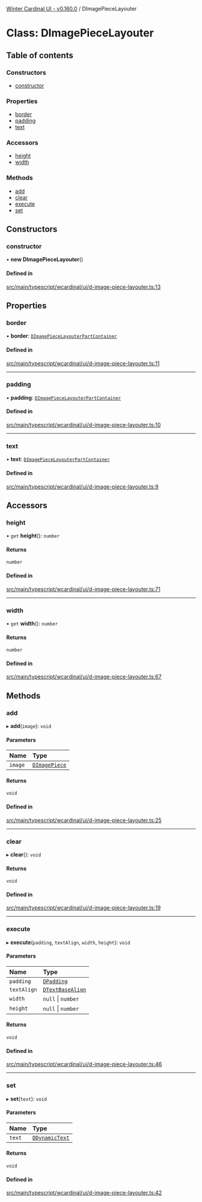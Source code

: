 [Winter Cardinal UI - v0.160.0](../index.md) / DImagePieceLayouter

# Class: DImagePieceLayouter

## Table of contents

### Constructors

- [constructor](DImagePieceLayouter.md#constructor)

### Properties

- [border](DImagePieceLayouter.md#border)
- [padding](DImagePieceLayouter.md#padding)
- [text](DImagePieceLayouter.md#text)

### Accessors

- [height](DImagePieceLayouter.md#height)
- [width](DImagePieceLayouter.md#width)

### Methods

- [add](DImagePieceLayouter.md#add)
- [clear](DImagePieceLayouter.md#clear)
- [execute](DImagePieceLayouter.md#execute)
- [set](DImagePieceLayouter.md#set)

## Constructors

### constructor

• **new DImagePieceLayouter**()

#### Defined in

[src/main/typescript/wcardinal/ui/d-image-piece-layouter.ts:13](https://github.com/winter-cardinal/winter-cardinal-ui/blob/v0.160.0/src/main/typescript/wcardinal/ui/d-image-piece-layouter.ts#L13)

## Properties

### border

• **border**: [`DImagePieceLayouterPartContainer`](DImagePieceLayouterPartContainer.md)

#### Defined in

[src/main/typescript/wcardinal/ui/d-image-piece-layouter.ts:11](https://github.com/winter-cardinal/winter-cardinal-ui/blob/v0.160.0/src/main/typescript/wcardinal/ui/d-image-piece-layouter.ts#L11)

___

### padding

• **padding**: [`DImagePieceLayouterPartContainer`](DImagePieceLayouterPartContainer.md)

#### Defined in

[src/main/typescript/wcardinal/ui/d-image-piece-layouter.ts:10](https://github.com/winter-cardinal/winter-cardinal-ui/blob/v0.160.0/src/main/typescript/wcardinal/ui/d-image-piece-layouter.ts#L10)

___

### text

• **text**: [`DImagePieceLayouterPartContainer`](DImagePieceLayouterPartContainer.md)

#### Defined in

[src/main/typescript/wcardinal/ui/d-image-piece-layouter.ts:9](https://github.com/winter-cardinal/winter-cardinal-ui/blob/v0.160.0/src/main/typescript/wcardinal/ui/d-image-piece-layouter.ts#L9)

## Accessors

### height

• `get` **height**(): `number`

#### Returns

`number`

#### Defined in

[src/main/typescript/wcardinal/ui/d-image-piece-layouter.ts:71](https://github.com/winter-cardinal/winter-cardinal-ui/blob/v0.160.0/src/main/typescript/wcardinal/ui/d-image-piece-layouter.ts#L71)

___

### width

• `get` **width**(): `number`

#### Returns

`number`

#### Defined in

[src/main/typescript/wcardinal/ui/d-image-piece-layouter.ts:67](https://github.com/winter-cardinal/winter-cardinal-ui/blob/v0.160.0/src/main/typescript/wcardinal/ui/d-image-piece-layouter.ts#L67)

## Methods

### add

▸ **add**(`image`): `void`

#### Parameters

| Name | Type |
| :------ | :------ |
| `image` | [`DImagePiece`](DImagePiece.md) |

#### Returns

`void`

#### Defined in

[src/main/typescript/wcardinal/ui/d-image-piece-layouter.ts:25](https://github.com/winter-cardinal/winter-cardinal-ui/blob/v0.160.0/src/main/typescript/wcardinal/ui/d-image-piece-layouter.ts#L25)

___

### clear

▸ **clear**(): `void`

#### Returns

`void`

#### Defined in

[src/main/typescript/wcardinal/ui/d-image-piece-layouter.ts:19](https://github.com/winter-cardinal/winter-cardinal-ui/blob/v0.160.0/src/main/typescript/wcardinal/ui/d-image-piece-layouter.ts#L19)

___

### execute

▸ **execute**(`padding`, `textAlign`, `width`, `height`): `void`

#### Parameters

| Name | Type |
| :------ | :------ |
| `padding` | [`DPadding`](../interfaces/DPadding.md) |
| `textAlign` | [`DTextBaseAlign`](../interfaces/DTextBaseAlign.md) |
| `width` | ``null`` \| `number` |
| `height` | ``null`` \| `number` |

#### Returns

`void`

#### Defined in

[src/main/typescript/wcardinal/ui/d-image-piece-layouter.ts:46](https://github.com/winter-cardinal/winter-cardinal-ui/blob/v0.160.0/src/main/typescript/wcardinal/ui/d-image-piece-layouter.ts#L46)

___

### set

▸ **set**(`text`): `void`

#### Parameters

| Name | Type |
| :------ | :------ |
| `text` | [`DDynamicText`](DDynamicText.md) |

#### Returns

`void`

#### Defined in

[src/main/typescript/wcardinal/ui/d-image-piece-layouter.ts:42](https://github.com/winter-cardinal/winter-cardinal-ui/blob/v0.160.0/src/main/typescript/wcardinal/ui/d-image-piece-layouter.ts#L42)
